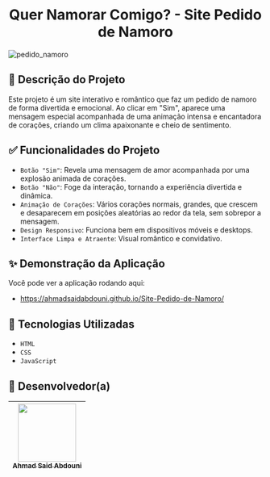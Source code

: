 <h1 align="center">Quer Namorar Comigo? - Site Pedido de Namoro</h1>

![pedido_namoro](https://user-images.githubusercontent.com/SEU_USUARIO/SEU_REPOSITORIO/imagem-preview.gif)

## :dart: Descrição do Projeto

Este projeto é um site interativo e romântico que faz um pedido de namoro de forma divertida e emocional. Ao clicar em "Sim", aparece uma mensagem especial acompanhada de uma animação intensa e encantadora de corações, criando um clima apaixonante e cheio de sentimento.

## :white_check_mark: Funcionalidades do Projeto

- `Botão "Sim"`: Revela uma mensagem de amor acompanhada por uma explosão animada de corações.
- `Botão "Não"`: Foge da interação, tornando a experiência divertida e dinâmica.
- `Animação de Corações`: Vários corações normais, grandes, que crescem e desaparecem em posições aleatórias ao redor da tela, sem sobrepor a mensagem.
- `Design Responsivo`: Funciona bem em dispositivos móveis e desktops.
- `Interface Limpa e Atraente`: Visual romântico e convidativo.

## :sparkles: Demonstração da Aplicação

Você pode ver a aplicação rodando aqui:

- https://ahmadsaidabdouni.github.io/Site-Pedido-de-Namoro/

## :hammer: Tecnologias Utilizadas

- `HTML`
- `CSS`
- `JavaScript`

## :raising_hand: Desenvolvedor(a)

| [<img loading="lazy" src="https://avatars.githubusercontent.com/u/75034691?v=4" width=115><br><sub>Ahmad Said Abdouni</sub>](https://github.com/AhmadSaidAbdouni) |
| :---: |

